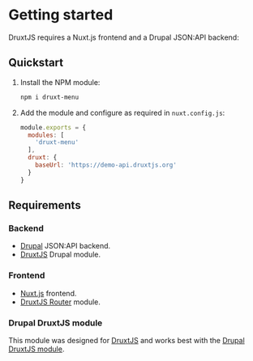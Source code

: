 # Getting started

DruxtJS requires a Nuxt.js frontend and a Drupal JSON:API backend:

## Quickstart

1. Install the NPM module:
    ```sh
    npm i druxt-menu
    ```

2. Add the module and configure as required in `nuxt.config.js`:
    ```js
    module.exports = {
      modules: [
        'druxt-menu'
      ],
      druxt: {
        baseUrl: 'https://demo-api.druxtjs.org'
      }
    }
    ```

## Requirements

### Backend
- [Drupal](https://drupal.org) JSON:API backend.
- [DruxtJS](https://www.drupal.org/project/druxt) Drupal module.

### Frontend
- [Nuxt.js](https://nuxtjs.org) frontend.
- [DruxtJS Router](https://router.druxtjs.org) module.

### Drupal DruxtJS module

This module was designed for [DruxtJS](https://druxtjs.org) and works best with the [Drupal DruxtJS module](https://www.drupal.org/project/druxt).
